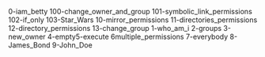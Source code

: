 0-iam\_betty
100-change\_owner\_and\_group
101-symbolic\_link\_permissions
102-if\_only
103-Star\_Wars
10-mirror\_permissions
11-directories\_permissions
12-directory\_permissions
13-change\_group
1-who\_am\_i
2-groups
3-new\_owner
4-empty5-execute
6multiple\_permissions
7-everybody
8-James\_Bond
9-John\_Doe
